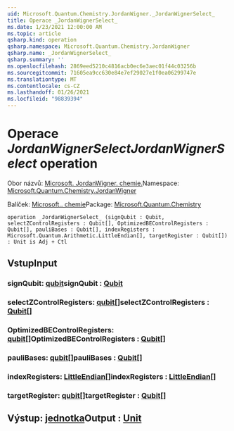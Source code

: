 ```yaml
---
uid: Microsoft.Quantum.Chemistry.JordanWigner._JordanWignerSelect_
title: Operace _JordanWignerSelect_
ms.date: 1/23/2021 12:00:00 AM
ms.topic: article
qsharp.kind: operation
qsharp.namespace: Microsoft.Quantum.Chemistry.JordanWigner
qsharp.name: _JordanWignerSelect_
qsharp.summary: ''
ms.openlocfilehash: 2869eed5210c4816acb0ec6e3aec01f44c03256b
ms.sourcegitcommit: 71605ea9cc630e84e7ef29027e1f0ea06299747e
ms.translationtype: MT
ms.contentlocale: cs-CZ
ms.lasthandoff: 01/26/2021
ms.locfileid: "98839394"
---
```

# <a name="_jordanwignerselect_-operation"></a><span data-ttu-id="6137d-102">Operace _JordanWignerSelect_</span><span class="sxs-lookup"><span data-stu-id="6137d-102">_JordanWignerSelect_ operation</span></span>

<span data-ttu-id="6137d-103">Obor názvů: [Microsoft. JordanWigner. chemie.](xref:Microsoft.Quantum.Chemistry.JordanWigner)</span><span class="sxs-lookup"><span data-stu-id="6137d-103">Namespace: [Microsoft.Quantum.Chemistry.JordanWigner](xref:Microsoft.Quantum.Chemistry.JordanWigner)</span></span>

<span data-ttu-id="6137d-104">Balíček: [Microsoft.. chemie](https://nuget.org/packages/Microsoft.Quantum.Chemistry)</span><span class="sxs-lookup"><span data-stu-id="6137d-104">Package: [Microsoft.Quantum.Chemistry](https://nuget.org/packages/Microsoft.Quantum.Chemistry)</span></span>




```qsharp
operation _JordanWignerSelect_ (signQubit : Qubit, selectZControlRegisters : Qubit[], OptimizedBEControlRegisters : Qubit[], pauliBases : Qubit[], indexRegisters : Microsoft.Quantum.Arithmetic.LittleEndian[], targetRegister : Qubit[]) : Unit is Adj + Ctl
```


## <a name="input"></a><span data-ttu-id="6137d-105">Vstup</span><span class="sxs-lookup"><span data-stu-id="6137d-105">Input</span></span>

### <a name="signqubit--qubit"></a><span data-ttu-id="6137d-106">signQubit: [qubit](xref:microsoft.quantum.lang-ref.qubit)</span><span class="sxs-lookup"><span data-stu-id="6137d-106">signQubit : [Qubit](xref:microsoft.quantum.lang-ref.qubit)</span></span>




### <a name="selectzcontrolregisters--qubit"></a><span data-ttu-id="6137d-107">selectZControlRegisters: [qubit](xref:microsoft.quantum.lang-ref.qubit)[]</span><span class="sxs-lookup"><span data-stu-id="6137d-107">selectZControlRegisters : [Qubit](xref:microsoft.quantum.lang-ref.qubit)[]</span></span>




### <a name="optimizedbecontrolregisters--qubit"></a><span data-ttu-id="6137d-108">OptimizedBEControlRegisters: [qubit](xref:microsoft.quantum.lang-ref.qubit)[]</span><span class="sxs-lookup"><span data-stu-id="6137d-108">OptimizedBEControlRegisters : [Qubit](xref:microsoft.quantum.lang-ref.qubit)[]</span></span>




### <a name="paulibases--qubit"></a><span data-ttu-id="6137d-109">pauliBases: [qubit](xref:microsoft.quantum.lang-ref.qubit)[]</span><span class="sxs-lookup"><span data-stu-id="6137d-109">pauliBases : [Qubit](xref:microsoft.quantum.lang-ref.qubit)[]</span></span>




### <a name="indexregisters--littleendian"></a><span data-ttu-id="6137d-110">indexRegisters: [LittleEndian](xref:Microsoft.Quantum.Arithmetic.LittleEndian)[]</span><span class="sxs-lookup"><span data-stu-id="6137d-110">indexRegisters : [LittleEndian](xref:Microsoft.Quantum.Arithmetic.LittleEndian)[]</span></span>




### <a name="targetregister--qubit"></a><span data-ttu-id="6137d-111">targetRegister: [qubit](xref:microsoft.quantum.lang-ref.qubit)[]</span><span class="sxs-lookup"><span data-stu-id="6137d-111">targetRegister : [Qubit](xref:microsoft.quantum.lang-ref.qubit)[]</span></span>





## <a name="output--unit"></a><span data-ttu-id="6137d-112">Výstup: [jednotka](xref:microsoft.quantum.lang-ref.unit)</span><span class="sxs-lookup"><span data-stu-id="6137d-112">Output : [Unit](xref:microsoft.quantum.lang-ref.unit)</span></span>

